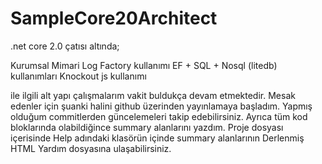 # SampleCore20Architect
.net core 2.0 çatısı altında;

Kurumsal Mimari
Log Factory kullanımı
EF + SQL + Nosql (litedb) kullanımları
Knockout js kullanımı

ile ilgili alt yapı çalışmalarım vakit buldukça devam etmektedir. Mesak edenler için şuanki halini github üzerinden yayınlamaya başladım. Yapmış olduğum commitlerden güncelemeleri takip edebilirsiniz. Ayrıca tüm kod bloklarında olabildiğince summary alanlarını yazdım. Proje dosyası içerisinde Help adındaki klasörün içinde summary alanlarının Derlenmiş HTML Yardım dosyasına ulaşabilirsiniz.
